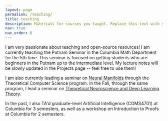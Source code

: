 ```yaml
---
layout: page
permalink: /teaching/
title: teaching
description: Materials for courses you taught. Replace this text with your description.
nav: true
nav_order: 6
---
```


I am very passionate about teaching and open-source resources! I am currently teaching the Putnam Seminar in the Columbia Math Department for the 5th time. This seminar is focused on getting students who are beginners in the Putnam up to the intermediate level. My lecture notes will be slowly updated in the Projects page -- feel free to use them! 

I am also currently leading a seminar on [Neural Manifolds](https://docs.google.com/document/d/1W2OmavEZsPOZZyrbJDwhcxBZbf8_zsxNIPr5ZmE1jRk/edit?usp=sharing) through the Theoretical Computer Science program. In the Fall, through the same program, I lead a seminar on [Theoretical Neuroscience and Deep Learning Theory](https://columbia-ugtcs.github.io/fall2023.html). 

In the past, I also TA'd graduate-level Artificial Intelligence (COMS4701) at Columbia for 3 semesters, as well as a workshop on Introduction to Proofs at Columbia for 2 semesters.